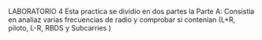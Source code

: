 LABORATORIO 4
Esta practica se dividio en dos partes 
la Parte A: Consistia en analiaz varias frecuencias de radio y comprobar si contenian (L+R, piloto, L-R, RBDS y Subcarries )
